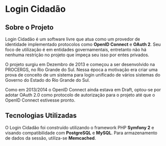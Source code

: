 Login Cidadão
=============

Sobre o Projeto
---------------

Login Cidadão é um software livre que atua como um provedor de identidade
implementado protocolos como **OpenID Connect** e **OAuth 2**. Seu foco de
utilização é em entidades governamentais, entretanto não há nenhuma restrição
no projeto que impeça seu isso por entes privados.

O projeto surgiu em Dezembro de 2013 e começou a ser desenvolvido na PROCERGS, no
Rio Grande do Sul. Nessa época a motivação era criar uma prova de conceito de um
sistema para login unificado de vários sistemas do Governo do Estado do Rio
Grande do Sul.

Como em 2013/2014 o OpenID Connect ainda estava em Draft, optou-se por adotar
OAuth 2.0 como protocolo de autorização para o projeto até que o OpenID Connect
estivesse pronto.

Tecnologias Utilizadas
----------------------

O Login Cidadão foi construído utilizando o framework PHP **Symfony 2** e visando
compatibilidade com **PostgreSQL** e **MySQL**. Para armazenamento de dados da
sessão, utiliza-se **Memcached**.

